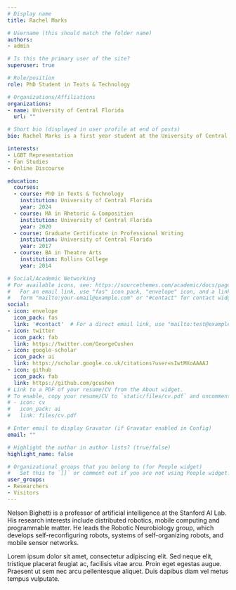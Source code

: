```yaml
---
# Display name
title: Rachel Marks

# Username (this should match the folder name)
authors:
- admin

# Is this the primary user of the site?
superuser: true

# Role/position
role: PhD Student in Texts & Technology

# Organizations/Affiliations
organizations:
- name: University of Central Florida
  url: ""

# Short bio (displayed in user profile at end of posts)
bio: Rachel Marks is a first year student at the University of Central Florida in the Texts & Technology PhD. Her research focuses on ...

interests:
- LGBT Representation
- Fan Studies 
- Online Discourse 

education:
  courses:
  - course: PhD in Texts & Technology
    institution: University of Central Florida
    year: 2024
  - course: MA in Rhetoric & Composition 
    institution: University of Central Florida
    year: 2020
  - course: Graduate Certificate in Professional Writing
    institution: University of Central Florida
    year: 2017
  - course: BA in Theatre Arts
    institution: Rollins College
    year: 2014

# Social/Academic Networking
# For available icons, see: https://sourcethemes.com/academic/docs/page-builder/#icons
#   For an email link, use "fas" icon pack, "envelope" icon, and a link in the
#   form "mailto:your-email@example.com" or "#contact" for contact widget.
social:
- icon: envelope
  icon_pack: fas
  link: '#contact'  # For a direct email link, use "mailto:test@example.org".
- icon: twitter
  icon_pack: fab
  link: https://twitter.com/GeorgeCushen
- icon: google-scholar
  icon_pack: ai
  link: https://scholar.google.co.uk/citations?user=sIwtMXoAAAAJ
- icon: github
  icon_pack: fab
  link: https://github.com/gcushen
# Link to a PDF of your resume/CV from the About widget.
# To enable, copy your resume/CV to `static/files/cv.pdf` and uncomment the lines below.
# - icon: cv
#   icon_pack: ai
#   link: files/cv.pdf

# Enter email to display Gravatar (if Gravatar enabled in Config)
email: ""

# Highlight the author in author lists? (true/false)
highlight_name: false

# Organizational groups that you belong to (for People widget)
#   Set this to `[]` or comment out if you are not using People widget.
user_groups:
- Researchers
- Visitors
---
```


Nelson Bighetti is a professor of artificial intelligence at the Stanford AI Lab. His research interests include distributed robotics, mobile computing and programmable matter. He leads the Robotic Neurobiology group, which develops self-reconfiguring robots, systems of self-organizing robots, and mobile sensor networks.

Lorem ipsum dolor sit amet, consectetur adipiscing elit. Sed neque elit, tristique placerat feugiat ac, facilisis vitae arcu. Proin eget egestas augue. Praesent ut sem nec arcu pellentesque aliquet. Duis dapibus diam vel metus tempus vulputate.
